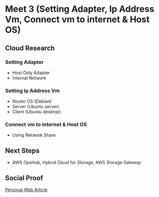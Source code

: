 
# Meet 3 (Setting Adapter, Ip Address Vm, Connect vm to internet & Host OS)

## Cloud Research

### Setting Adapter
- Host Only Adapter
- Internal Network

### Setting Ip Address Vm
- Router OS (Debian)
- Server (Ubuntu server)
- Client (Ubuntu desktop)
### Connect vm to internet & Host OS
- Using Network Share

## Next Steps

- AWS OpsHub, Hybrid Cloud for Storage, AWS Storage Gateway

## Social Proof

[Personal Web Article](https://afifurrohman-id.github.io/article/100DaysOfCloud/cloud.html)
